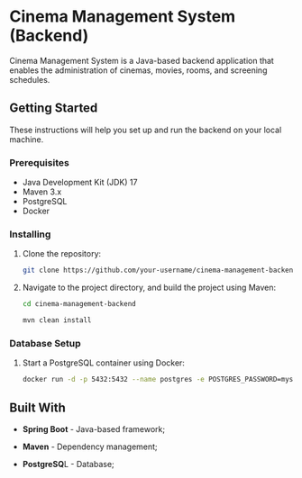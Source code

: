 # Cinema Management System (Backend)

Cinema Management System is a Java-based backend application that enables the administration of cinemas, movies, rooms, and screening schedules.

## Getting Started

These instructions will help you set up and run the backend on your local machine.

### Prerequisites

- Java Development Kit (JDK) 17
- Maven 3.x
- PostgreSQL
- Docker

### Installing

1. Clone the repository:

   ```bash
   git clone https://github.com/your-username/cinema-management-backend.git
   ```

2. Navigate to the project directory, and build the project using Maven:

   ```bash
   cd cinema-management-backend
    ```

    ```bash
    mvn clean install 
    ```

### Database Setup

1. Start a PostgreSQL container using Docker:

    ```bash
    docker run -d -p 5432:5432 --name postgres -e POSTGRES_PASSWORD=mysecretpassword -e POSTGRES_DB=db_cinemas postgres:latest
    ```




## Built With

* **Spring Boot** - Java-based framework;

* **Maven** - Dependency management;

* **PostgreSQ**L - Database;